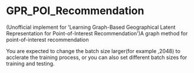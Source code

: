 # GPR_POI_Recommendation
(Unofficial implement for 'Learning Graph-Based Geographical Latent Representation for Point-of-Interest Recommendation')A graph method for point-of-interest recommendation

You are expected to change the batch size larger(for example ,2048) to acclerate the training process, or you can also set different batch sizes for training and testing.
